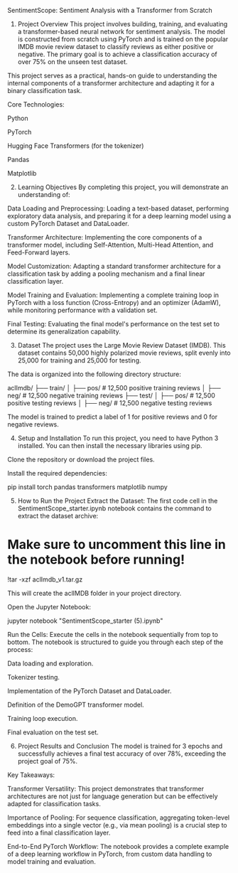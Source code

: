 SentimentScope: Sentiment Analysis with a Transformer from Scratch
1. Project Overview
This project involves building, training, and evaluating a transformer-based neural network for sentiment analysis. The model is constructed from scratch using PyTorch and is trained on the popular IMDB movie review dataset to classify reviews as either positive or negative. The primary goal is to achieve a classification accuracy of over 75% on the unseen test dataset.

This project serves as a practical, hands-on guide to understanding the internal components of a transformer architecture and adapting it for a binary classification task.

Core Technologies:

Python

PyTorch

Hugging Face Transformers (for the tokenizer)

Pandas

Matplotlib

2. Learning Objectives
By completing this project, you will demonstrate an understanding of:

Data Loading and Preprocessing: Loading a text-based dataset, performing exploratory data analysis, and preparing it for a deep learning model using a custom PyTorch Dataset and DataLoader.

Transformer Architecture: Implementing the core components of a transformer model, including Self-Attention, Multi-Head Attention, and Feed-Forward layers.

Model Customization: Adapting a standard transformer architecture for a classification task by adding a pooling mechanism and a final linear classification layer.

Model Training and Evaluation: Implementing a complete training loop in PyTorch with a loss function (Cross-Entropy) and an optimizer (AdamW), while monitoring performance with a validation set.

Final Testing: Evaluating the final model's performance on the test set to determine its generalization capability.

3. Dataset
The project uses the Large Movie Review Dataset (IMDB). This dataset contains 50,000 highly polarized movie reviews, split evenly into 25,000 for training and 25,000 for testing.

The data is organized into the following directory structure:

aclImdb/
├── train/
│   ├── pos/    # 12,500 positive training reviews
│   ├── neg/    # 12,500 negative training reviews
├── test/
│   ├── pos/    # 12,500 positive testing reviews
│   ├── neg/    # 12,500 negative testing reviews

The model is trained to predict a label of 1 for positive reviews and 0 for negative reviews.

4. Setup and Installation
To run this project, you need to have Python 3 installed. You can then install the necessary libraries using pip.

Clone the repository or download the project files.

Install the required dependencies:

pip install torch pandas transformers matplotlib numpy

5. How to Run the Project
Extract the Dataset: The first code cell in the SentimentScope_starter.ipynb notebook contains the command to extract the dataset archive:

# Make sure to uncomment this line in the notebook before running!
!tar -xzf aclImdb_v1.tar.gz

This will create the aclIMDB folder in your project directory.

Open the Jupyter Notebook:

jupyter notebook "SentimentScope_starter (5).ipynb"

Run the Cells: Execute the cells in the notebook sequentially from top to bottom. The notebook is structured to guide you through each step of the process:

Data loading and exploration.

Tokenizer testing.

Implementation of the PyTorch Dataset and DataLoader.

Definition of the DemoGPT transformer model.

Training loop execution.

Final evaluation on the test set.

6. Project Results and Conclusion
The model is trained for 3 epochs and successfully achieves a final test accuracy of over 78%, exceeding the project goal of 75%.

Key Takeaways:

Transformer Versatility: This project demonstrates that transformer architectures are not just for language generation but can be effectively adapted for classification tasks.

Importance of Pooling: For sequence classification, aggregating token-level embeddings into a single vector (e.g., via mean pooling) is a crucial step to feed into a final classification layer.

End-to-End PyTorch Workflow: The notebook provides a complete example of a deep learning workflow in PyTorch, from custom data handling to model training and evaluation.
